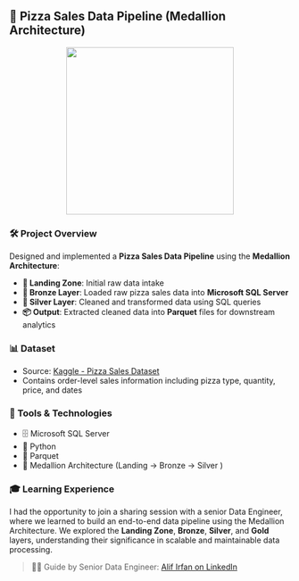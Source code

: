 ## 🍕 Pizza Sales Data Pipeline (Medallion Architecture)

<p align="center">
  <img src="https://media.giphy.com/media/8m7nAJTYvzNUh54HQm/giphy.gif?cid=ecf05e47z16mopvp37g5sohq1mgrflbe0ujkg7emrj97k1an&ep=v1_gifs_search&rid=giphy.gif&ct=g" width="300"/>
</p>

### 🛠️ Project Overview
Designed and implemented a **Pizza Sales Data Pipeline** using the **Medallion Architecture**:
- **🏁 Landing Zone**: Initial raw data intake
- **🥉 Bronze Layer**: Loaded raw pizza sales data into **Microsoft SQL Server**
- **🥈 Silver Layer**: Cleaned and transformed data using SQL queries
- **📦 Output**: Extracted cleaned data into **Parquet** files for downstream analytics

### 📊 Dataset
- Source: [Kaggle - Pizza Sales Dataset](https://www.kaggle.com/datasets/kshitijbhatia/pizza-sales)
- Contains order-level sales information including pizza type, quantity, price, and dates

### 🧰 Tools & Technologies
- 🗄️ Microsoft SQL Server  
- 🐍 Python  
- 📁 Parquet  
- 🧱 Medallion Architecture (Landing → Bronze → Silver )

### 🎓 Learning Experience
I had the opportunity to join a sharing session with a senior Data Engineer, where we learned to build an end-to-end data pipeline using the Medallion Architecture. We explored the **Landing Zone**, **Bronze**, **Silver**, and **Gold** layers, understanding their significance in scalable and maintainable data processing.

> 👨‍💻 Guide by Senior Data Engineer: [Alif Irfan on LinkedIn](https://www.linkedin.com/in/alif-irfan)


